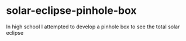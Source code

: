 # solar-eclipse-pinhole-box
In high school I attempted to develop a pinhole box to see the total solar eclipse
